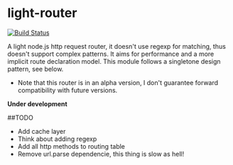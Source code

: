 light-router
============
[![Build Status](https://travis-ci.org/herenow/light-router.svg?branch=master)](https://travis-ci.org/herenow/light-router)

A light node.js http request router, it doesn't use regexp for matching, thus doesn't support complex patterns. It aims for performance and a more implicit route declaration model. This module follows a singletone design pattern, see below.

* Note that this router is in an alpha version, I don't guarantee forward compatibility with future versions.


**Under development**

##TODO
- Add cache layer
- Think about adding regexp
- Add all http methods to routing table
- Remove url.parse dependencie, this thing is slow as hell!
